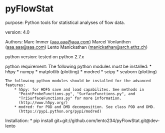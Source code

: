 pyFlowStat
==========

purpose:
    Python tools for statistical analyses of flow data.

version:
    4.0

Authors:
    Marc Immer   (aaa.aaa@aaa.com)
    Marcel Vonlanthen  (aaa.aaa@aaa.com)
    Lento Manickathan (manickathan@arch.ethz.ch)

python version:
    tested on python 2.7.x

python requirement:
    The following python modules must be installed:
        * h5py
        * numpy
        * matplotlib (plotting)
        * modred
        * scipy
        * seaborn (plotting)

    The following python modules should be installed for the advanced
    features:
        * h5py: for HDF5 save and load capabilites. See methods in
          "PointProbeFunctions.py", "SurfaceFunctions.py", and
          "TriSurfaceFunctions.py" for more information.
          (http://www.h5py.org/)
        * modred: for POD and DMD decomposition. See class POD and DMD.
          (https://pypi.python.org/pypi/modred)


Installation:
        * pip install git+git://github.com/lento234/pyFlowStat.git@dev-lento

